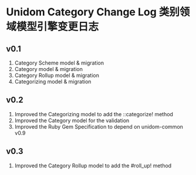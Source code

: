 # Unidom Category Change Log 类别领域模型引擎变更日志

## v0.1
1. Category Scheme model & migration
2. Category model & migration
3. Category Rollup model & migration
4. Categorizing model & migration

## v0.2
1. Improved the Categorizing model to add the ::categorize! method
2. Improved the Category model for the validation
3. Improved the Ruby Gem Specification to depend on unidom-common v0.9

## v0.3
1. Improved the Category Rollup model to add the #roll_up! method
